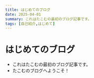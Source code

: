 ```yaml
---
title: はじめてのブログ
date: 2025-04-01
summary: これはたこむの最初のブログ記事です。
tags: [自己紹介,はじめて]
---
```


# はじめてのブログ
* これはたこむの最初のブログ記事です。
* たこむのブログへようこそ！